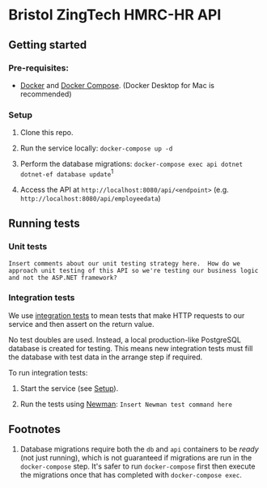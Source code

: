 # Bristol ZingTech HMRC-HR API

## Getting started

### Pre-requisites:
- [Docker](https://docs.docker.com/get-docker/) and [Docker Compose](https://docs.docker.com/compose/install/).  (Docker Desktop for Mac is recommended)

### Setup

1.  Clone this repo.

2.  Run the service locally: `docker-compose up -d`

3.  Perform the database migrations: `docker-compose exec api dotnet dotnet-ef database update`<sup>1</sup>

4.  Access the API at `http://localhost:8080/api/<endpoint>` (e.g. `http://localhost:8080/api/employeedata`)

## Running tests

### Unit tests

`Insert comments about our unit testing strategy here.  How do we approach unit testing of this API so we're testing our business logic and not the ASP.NET framework?` 

### Integration tests

We use [integration tests](https://martinfowler.com/articles/practical-test-pyramid.html#IntegrationTests) to mean tests that make HTTP requests to our service and then assert on the return value.  

No test doubles are used.  Instead, a local production-like PostgreSQL database is created for testing.  This means new integration tests must fill the database with test data in the arrange step if required.

To run integration tests:

1.  Start the service (see [Setup](#Setup)).

2.  Run the tests using [Newman](https://github.com/postmanlabs/newman): `Insert Newman test command here`

## Footnotes

1.  Database migrations require both the `db` and `api` containers to be _ready_ (not just running), which is not guaranteed if migrations are run in the `docker-compose` step.  It's safer to run `docker-compose` first then execute the migrations once that has completed with `docker-compose exec`.
